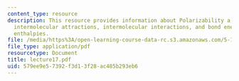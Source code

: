 ```yaml
---
content_type: resource
description: This resource provides information about Polarizability a, liquids and
  intermolecular attractions, intermolecular interactions, and bond energies/bond
  enthalpies.
file: /media/https%3A/open-learning-course-data-rc.s3.amazonaws.com/5-112-principles-of-chemical-science-fall-2005/579ee9e57392f3d13f28ac485b293eb6_lecture17.pdf
file_type: application/pdf
resourcetype: Document
title: lecture17.pdf
uid: 579ee9e5-7392-f3d1-3f28-ac485b293eb6
---
```

